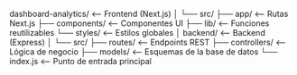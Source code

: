 dashboard-analytics/        <-- Frontend (Next.js)
│
└── src/
    ├── app/                <-- Rutas Next.js
    ├── components/         <-- Componentes UI
    ├── lib/                <-- Funciones reutilizables
    └── styles/             <-- Estilos globales
│
backend/                    <-- Backend (Express)
│
└── src/
    ├── routes/             <-- Endpoints REST
    ├── controllers/        <-- Lógica de negocio
    ├── models/             <-- Esquemas de la base de datos
    └── index.js            <-- Punto de entrada principal